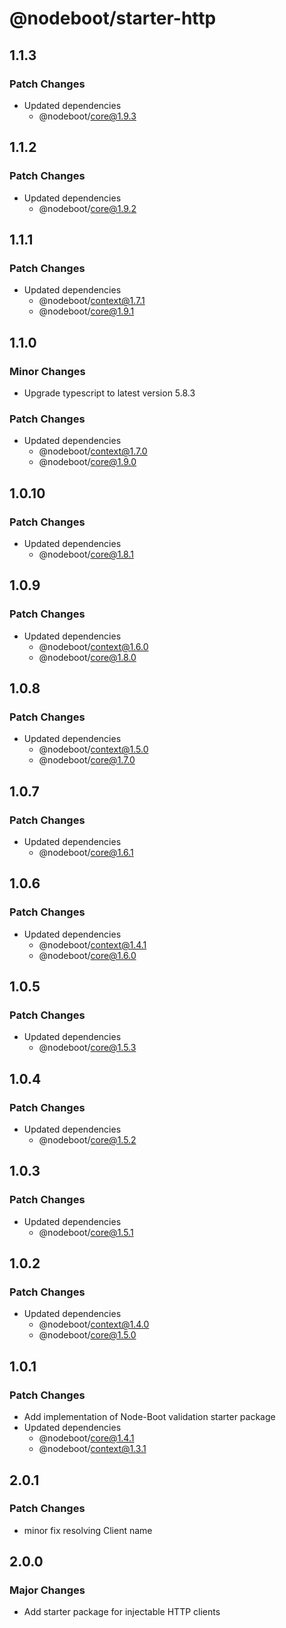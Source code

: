 # @nodeboot/starter-http

## 1.1.3

### Patch Changes

-   Updated dependencies
    -   @nodeboot/core@1.9.3

## 1.1.2

### Patch Changes

-   Updated dependencies
    -   @nodeboot/core@1.9.2

## 1.1.1

### Patch Changes

-   Updated dependencies
    -   @nodeboot/context@1.7.1
    -   @nodeboot/core@1.9.1

## 1.1.0

### Minor Changes

-   Upgrade typescript to latest version 5.8.3

### Patch Changes

-   Updated dependencies
    -   @nodeboot/context@1.7.0
    -   @nodeboot/core@1.9.0

## 1.0.10

### Patch Changes

-   Updated dependencies
    -   @nodeboot/core@1.8.1

## 1.0.9

### Patch Changes

-   Updated dependencies
    -   @nodeboot/context@1.6.0
    -   @nodeboot/core@1.8.0

## 1.0.8

### Patch Changes

-   Updated dependencies
    -   @nodeboot/context@1.5.0
    -   @nodeboot/core@1.7.0

## 1.0.7

### Patch Changes

-   Updated dependencies
    -   @nodeboot/core@1.6.1

## 1.0.6

### Patch Changes

-   Updated dependencies
    -   @nodeboot/context@1.4.1
    -   @nodeboot/core@1.6.0

## 1.0.5

### Patch Changes

-   Updated dependencies
    -   @nodeboot/core@1.5.3

## 1.0.4

### Patch Changes

-   Updated dependencies
    -   @nodeboot/core@1.5.2

## 1.0.3

### Patch Changes

-   Updated dependencies
    -   @nodeboot/core@1.5.1

## 1.0.2

### Patch Changes

-   Updated dependencies
    -   @nodeboot/context@1.4.0
    -   @nodeboot/core@1.5.0

## 1.0.1

### Patch Changes

-   Add implementation of Node-Boot validation starter package
-   Updated dependencies
    -   @nodeboot/core@1.4.1
    -   @nodeboot/context@1.3.1

## 2.0.1

### Patch Changes

-   minor fix resolving Client name

## 2.0.0

### Major Changes

-   Add starter package for injectable HTTP clients
